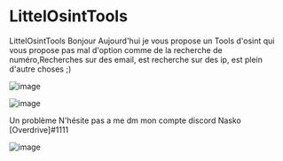 # LittelOsintTools
LittelOsintTools
Bonjour Aujourd'hui je vous propose un Tools d'osint qui vous propose pas mal d'option comme de la recherche de numéro,Recherches sur des email, est recherche sur des ip, est plein d'autre choses ;)

![image](https://user-images.githubusercontent.com/97897361/165511701-1e4200f0-903a-4663-bdc8-e547592b96fa.png)

![image](https://user-images.githubusercontent.com/97897361/165511738-e4697736-99c6-4122-9204-ceeeb8159609.png)




Un problème N'hésite pas a me dm mon compte discord Nasko [Overdrive]#1111





![image](https://user-images.githubusercontent.com/97897361/165511883-dde20300-0bd3-40e5-a239-4c16d27f7d0e.png)
